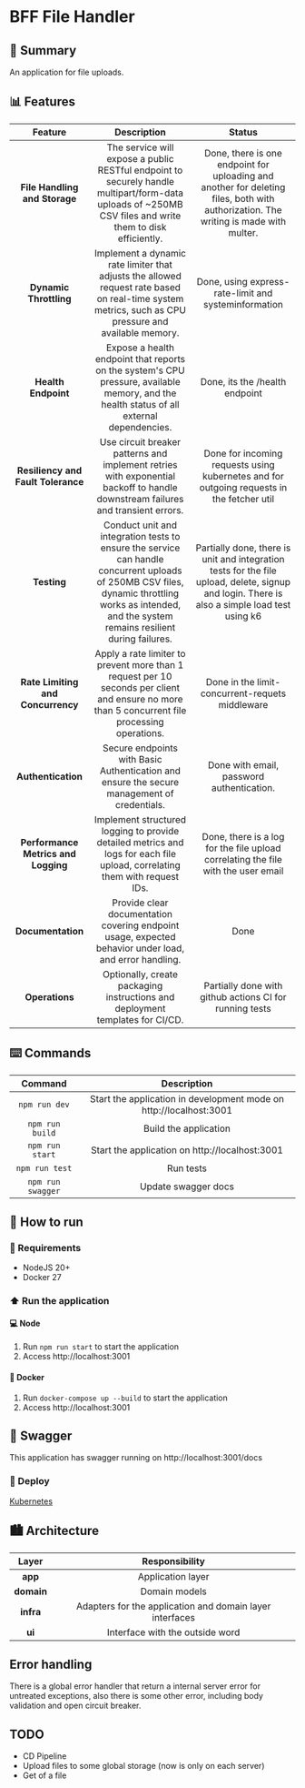 # BFF File Handler
## 🎯 Summary
<p align="justify">
An application for file uploads.
</p>

## 📊 Features
| Feature | Description | Status |
| :-: | :-: | :-: |
| **File Handling and Storage** | The service will expose a public RESTful endpoint to securely handle multipart/form-data uploads of ~250MB CSV files and write them to disk efficiently. | Done, there is one endpoint for uploading and another for deleting files, both with authorization. The writing is made with multer. |
| **Dynamic Throttling** | Implement a dynamic rate limiter that adjusts the allowed request rate based on real-time system metrics, such as CPU pressure and available memory. | Done, using express-rate-limit and systeminformation |
| **Health Endpoint** | Expose a health endpoint that reports on the system's CPU pressure, available memory, and the health status of all external dependencies. | Done, its the /health endpoint |
| **Resiliency and Fault Tolerance** | Use circuit breaker patterns and implement retries with exponential backoff to handle downstream failures and transient errors. | Done for incoming requests using kubernetes and for outgoing requests in the fetcher util |
| **Testing** | Conduct unit and integration tests to ensure the service can handle concurrent uploads of 250MB CSV files, dynamic throttling works as intended, and the system remains resilient during failures. | Partially done, there is unit and integration tests for the file upload, delete, signup and login. There is also a simple load test using k6 |
| **Rate Limiting and Concurrency** | Apply a rate limiter to prevent more than 1 request per 10 seconds per client and ensure no more than 5 concurrent file processing operations. | Done in the limit-concurrent-requets middleware |
| **Authentication** | Secure endpoints with Basic Authentication and ensure the secure management of credentials. | Done with email, password authentication. |
| **Performance Metrics and Logging** | Implement structured logging to provide detailed metrics and logs for each file upload, correlating them with request IDs. | Done, there is a log for the file upload correlating the file with the user email |
| **Documentation** | Provide clear documentation covering endpoint usage, expected behavior under load, and error handling. | Done |
| **Operations** | Optionally, create packaging instructions and deployment templates for CI/CD. | Partially done with github actions CI for running tests |

## ⌨️ Commands
| Command | Description |
| :-: | :-: |
| `npm run dev` | Start the application in development mode on http://localhost:3001 |
| `npm run build` | Build the application |
| `npm run start` | Start the application on http://localhost:3001 |
| `npm run test` | Run tests |
| `npm run swagger` | Update swagger docs |

## 🚀 How to run

### 📝 Requirements
- NodeJS 20+
- Docker 27

### ⬆️ Run the application

#### 💻 Node

1. Run `npm run start` to start the application
2. Access http://localhost:3001

#### 🐳 Docker

1. Run `docker-compose up --build` to start the application
2. Access http://localhost:3001

## 📄 Swagger
This application has swagger running on http://localhost:3001/docs

### 🚀 Deploy

[Kubernetes](kubernetes/README.md)

## 🏙️ Architecture

| Layer | Responsibility |
| :-: | :-:|
| __app__ | Application layer |
| __domain__ | Domain models |
| __infra__ | Adapters for the application and domain layer interfaces |
| __ui__ | Interface with the outside word |

## Error handling

There is a global error handler that return a internal server error for untreated exceptions, also there is some other error, including body validation and open circuit breaker.

## TODO

- CD Pipeline
- Upload files to some global storage (now is only on each server)
- Get of a file
